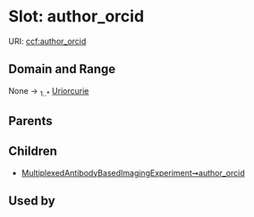 
# Slot: author_orcid



URI: [ccf:author_orcid](http://purl.org/ccf/author_orcid)


## Domain and Range

None &#8594;  <sub>1..\*</sub> [Uriorcurie](types/Uriorcurie.md)

## Parents


## Children

 *  [MultiplexedAntibodyBasedImagingExperiment➞author_orcid](MultiplexedAntibodyBasedImagingExperiment_author_orcid.md)

## Used by

